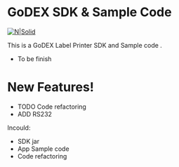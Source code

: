# GoDEX SDK & Sample Code

[![N|Solid](https://lh3.googleusercontent.com/-cHO9fwJdES0/V9lNrOB-yeI/AAAAAAAABR8/vAIgUmCYsDEdU3H-83eSR7fcyWV5JyEmQCEw/w140-h140-p/logo2.png)](https://www.facebook.com/ChangMT)

This is a GoDEX Label Printer SDK and Sample code .

  - To be finish


# New Features!

  - TODO Code refactoring
  - ADD RS232
  
Incould:
  - SDK jar
  - App Sample code
  - Code refactoring

